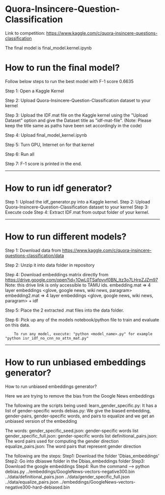 # Quora-Insincere-Question-Classification
Link to competition: https://www.kaggle.com/c/quora-insincere-questions-classification

The final model is final_model.kernel.ipynb

# How to run the final model?
Follow below steps to run the best model with F-1 score 0.6635

Step 1: Open a Kaggle Kernel

Step 2: Upload Quora-Insincere-Question-Classification dataset to your kernel

Step 3: Upload the IDF.mat file on the Kaggle kernel using the "Upload Dataset" option and give the Dataset title as "idf-mat-file". (Note: Please keep the title same as paths have been set accordingly in the code) 

Step 4: Upload final_model_kernel.ipynb

Step 5: Turn GPU, Internet on for that kernel

Step 6: Run all

Step 7: F-1 score is printed in the end.

------------------------------------------------------------------------------------------------------------------------------------------
# How to run idf generator?

Step 1: Upload the idf_generator.py into a Kaggle kernel.
Step 2: Upload Quora-Insincere-Question-Classification dataset to your kernel
Step 3: Execute code
Step 4: Extract IDF.mat from output folder of your kernel.



----------------------------------------------------------------------------------------------------------------------------------------

# How to run different models?


Step 1: Download data from https://www.kaggle.com/c/quora-insincere-questions-classification/data

Step 2: Unzip it into data folder in repository

Step 4: Download embeddings matrix directly from https://drive.google.com/open?id=1OwL0TSafpvvf0BN_ltz3o7LHrpZJZm97 
        <to reduce computation time>
Note: this drive link is only accessible to TAMU ids.
        embedding.mat => 4 layer embeddings <glove, google news, wiki news, paragram>
        embedding2.mat => 4 layer embeddings <glove, google news, wiki news, paragram> + idf

Step 5: Place the 2 extracted .mat files into the data folder.

Step 6: Pick up any of the models notebook/python file to train and evaluate on this data.
        
        To run any model, execute: "python <model_name>.py" for example "python isr_idf_no_cnn_no_attn_mat.py"
----------------------------------------------------------------------------------------------------------------------------------------
# How to run unbiased embeddings generator?

How to run unbiased embeddings generator?

Here we are trying to remove the bias from the Google News embeddings

The following are the scripts being used:
learn_gender_specific.py: It has a list of gender-specific words
debias.py: We give the biased embedding, gender-pairs, gender-specific words, and pairs to equalize and we get an unbiased version of the embedding

The words:
gender_specific_seed.json: gender-specific words list
gender_specific_full.json: gender-specific words list
definitional_pairs.json: The word pairs used for computing the gender direction
equalize_pairs.json: The word pairs that represent gender direction

The following are the steps:
Step1: Download the folder 'Dbias_embeddings'
Step2: Go into dbiaswe folder in the Dbias_embeddings folder
Step3: Download the google embeddings 
Step4: Run the command --> python debias.py ../embeddings/GoogleNews-vectors-negative300.bin ../data/definitional_pairs.json ../data/gender_specific_full.json ../data/equalize_pairs.json ../embeddings/GoogleNews-vectors-negative300-hard-debiased.bin
